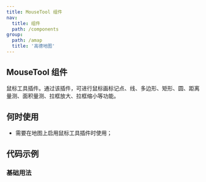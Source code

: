 ```yaml
---
title: MouseTool 组件
nav:
  title: 组件
  path: /components
group:
  path: /amap
  title: '高德地图'
---
```


## MouseTool 组件

鼠标工具插件。通过该插件，可进行鼠标画标记点、线、多边形、矩形、圆、距离量测、面积量测、拉框放大、拉框缩小等功能。

## 何时使用

- 需要在地图上启用鼠标工具插件时使用；

## 代码示例

### 基础用法

<code src="../demos/mouse-tool/demo-01.tsx" />


